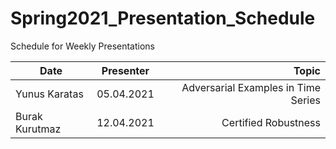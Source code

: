 # Spring2021_Presentation_Schedule
Schedule for Weekly Presentations

| Date        | Presenter           | Topic  |
| ------------- |:-------------:| -----:|
| Yunus Karatas      | 05.04.2021 | Adversarial Examples in Time Series |
| Burak Kurutmaz      | 12.04.2021      | Certified Robustness |
